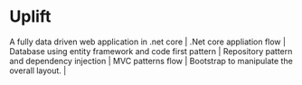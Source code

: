 # Uplift
A fully data driven web application in .net core |
.Net core appliation flow |
Database using entity framework and code first pattern |
Repository pattern and dependency injection |
MVC patterns flow |
Bootstrap to manipulate the overall layout. |
